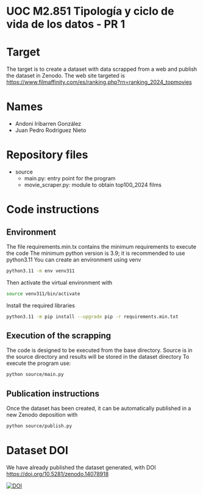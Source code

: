# UOC M2.851 Tipología y ciclo de vida de los datos - PR 1

# Target

The target is to create a dataset with data scrapped from a web and publish the dataset in Zenodo.
The web site targeted is https://www.filmaffinity.com/es/ranking.php?rn=ranking_2024_topmovies

# Names

  - Andoni Iribarren González
  - Juan Pedro Rodríguez Nieto

# Repository files

  - source
    - main.py: entry point for the program
    - movie_scraper.py: module to obtain top100_2024 films

# Code instructions

## Environment

The file requirements.min.tx contains the minimum requirements to execute the code
The minimum python version is 3.9; it is recommended to use python3.11
You can create an environment using venv

```bash
python3.11 -m env venv311
```

Then activate the virtual environment with

```bash
source venv311/bin/activate
```

Install the required libraries

```bash
python3.11 -m pip install --upgrade pip -r requirements.min.txt
```


## Execution of the scrapping

The code is designed to be executed from the base directory. Source is in the source directory and results will be stored in the dataset directory
To execute the program use:

```bash
python source/main.py
```

## Publication instructions

Once the dataset has been created, it can be automatically published in a new Zenodo deposition with

```bash
python source/publish.py
```

# Dataset DOI

We have already published the dataset generated, with DOI <https://doi.org/10.5281/zenodo.14078918>

[![DOI](https://zenodo.org/badge/DOI/10.5281/zenodo.14078918.svg)](https://doi.org/10.5281/zenodo.14078918)

